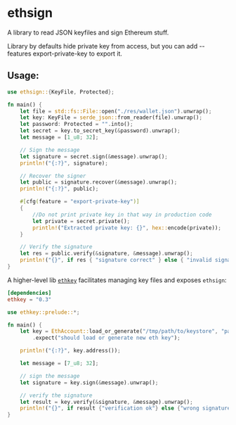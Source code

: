 # ethsign

A library to read JSON keyfiles and sign Ethereum stuff.

Library by defaults hide private key from access,
but you can add --features export-private-key to export it.

## Usage:
```rust
use ethsign::{KeyFile, Protected};

fn main() {
    let file = std::fs::File::open("./res/wallet.json").unwrap();
    let key: KeyFile = serde_json::from_reader(file).unwrap();
    let password: Protected = "".into();
    let secret = key.to_secret_key(&password).unwrap();
    let message = [1_u8; 32];

    // Sign the message
    let signature = secret.sign(&message).unwrap();
    println!("{:?}", signature);

    // Recover the signer
    let public = signature.recover(&message).unwrap();
    println!("{:?}", public);

    #[cfg(feature = "export-private-key")]
    {
        //Do not print private key in that way in production code
        let private = secret.private();
        println!("Extracted private key: {}", hex::encode(private));
    }

    // Verify the signature
    let res = public.verify(&signature, &message).unwrap();
    println!("{}", if res { "signature correct" } else { "invalid signature" });
}
```

A higher-level lib [`ethkey`](https://crates.io/crates/ethkey) facilitates managing key files and exposes `ethsign`: 

```toml
[dependencies]
ethkey = "0.3"
```

```rust
use ethkey::prelude::*;

fn main() {
    let key = EthAccount::load_or_generate("/tmp/path/to/keystore", "passwd")
        .expect("should load or generate new eth key");

    println!("{:?}", key.address());

    let message = [7_u8; 32];

    // sign the message
    let signature = key.sign(&message).unwrap();

    // verify the signature
    let result = key.verify(&signature, &message).unwrap();
    println!("{}", if result {"verification ok"} else {"wrong signature"});
}

